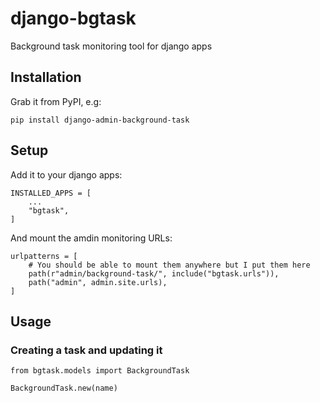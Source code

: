# django-bgtask

Background task monitoring tool for django apps

## Installation

Grab it from PyPI, e.g:

```
pip install django-admin-background-task
```

## Setup

Add it to your django apps:

```
INSTALLED_APPS = [
    ...
    "bgtask",
]
```

And mount the amdin monitoring URLs:

```
urlpatterns = [
    # You should be able to mount them anywhere but I put them here
    path(r"admin/background-task/", include("bgtask.urls")),
    path("admin", admin.site.urls),
]
```

## Usage

### Creating a task and updating it

```
from bgtask.models import BackgroundTask

BackgroundTask.new(name)
